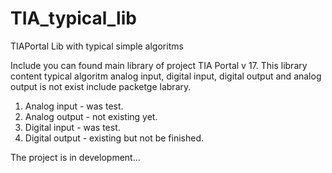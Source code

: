 # TIA_typical_lib
TIAPortal Lib with typical simple algoritms

Include you can found main library of project TIA Portal v 17. This library content typical algoritm analog input, digital input, digital output and analog output is not exist include packetge labrary.

1. Analog input   - was test.
2. Analog output  - not existing yet.
3. Digital input  - was test.
4. Digital output - existing but not be finished.

The project is in development...
